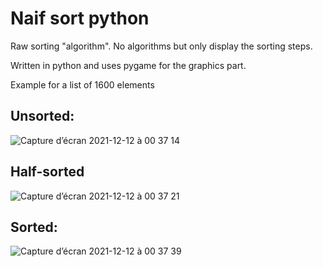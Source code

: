 # Naif sort python
Raw sorting "algorithm". No algorithms but only display the sorting steps.

Written in python and uses pygame for the graphics part.

Example for a list of 1600 elements

## Unsorted:
![Capture d’écran 2021-12-12 à 00 37 14](https://user-images.githubusercontent.com/60844500/145694989-611f940e-5dfb-4d59-9234-2b5f150b0e11.png)

## Half-sorted
![Capture d’écran 2021-12-12 à 00 37 21](https://user-images.githubusercontent.com/60844500/145694990-a68c2a47-c269-4192-af63-5eae82c89b8a.png)

## Sorted:
![Capture d’écran 2021-12-12 à 00 37 39](https://user-images.githubusercontent.com/60844500/145694991-1c09e9a0-40e0-423b-b14b-3dadeeec5939.png)
